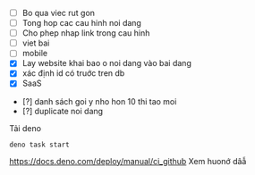 - [ ] Bo qua viec rut gon
- [ ] Tong hop cac cau hinh noi dang
- [ ] Cho phep nhap link trong cau hinh
- [ ] viet bai
- [ ] mobile
- [x] Lay website khai bao o noi dang vào bai dang
- [x] xác định id có truớc tren db
- [x] SaaS
- [?] danh sách goi y nho hon 10 thi tao moi 
- [?] duplicate noi dang

Tải deno

```
deno task start
```
https://docs.deno.com/deploy/manual/ci_github
Xem huonớ dâẫ 